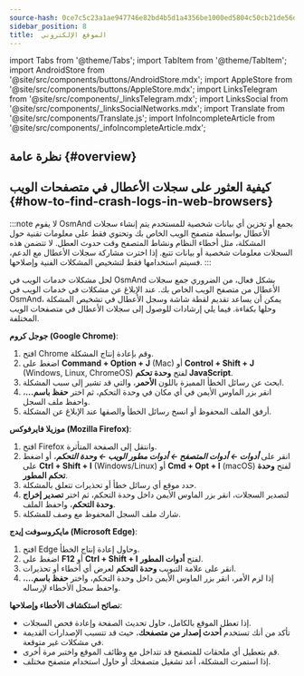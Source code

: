 ```yaml
---
source-hash: 0ce7c5c23a1ae947746e82bd4b5d1a4356be1000ed5804c50cb21de56d29d68d
sidebar_position: 8
title:  الموقع الإلكتروني
---
```

import Tabs from '@theme/Tabs';
import TabItem from '@theme/TabItem';
import AndroidStore from '@site/src/components/buttons/AndroidStore.mdx';
import AppleStore from '@site/src/components/buttons/AppleStore.mdx';
import LinksTelegram from '@site/src/components/_linksTelegram.mdx';
import LinksSocial from '@site/src/components/_linksSocialNetworks.mdx';
import Translate from '@site/src/components/Translate.js';
import InfoIncompleteArticle from '@site/src/components/_infoIncompleteArticle.mdx';



## نظرة عامة {#overview}

## كيفية العثور على سجلات الأعطال في متصفحات الويب {#how-to-find-crash-logs-in-web-browsers}

:::note لا يقوم OsmAnd بجمع أو تخزين أي بيانات شخصية للمستخدم
يتم إنشاء سجلات الأعطال بواسطة متصفح الويب الخاص بك وتحتوي فقط على معلومات تقنية حول المشكلة، مثل أخطاء النظام ونشاط المتصفح وقت حدوث العطل. لا تتضمن هذه السجلات معلومات شخصية أو بيانات تتبع.
إذا اخترت مشاركة سجلات الأعطال مع الدعم، فسيتم استخدامها فقط لتشخيص المشكلات الفنية وإصلاحها.
:::

لحل مشكلات خدمات الويب في OsmAnd بشكل فعال، من الضروري جمع سجلات الأعطال من متصفح الويب الخاص بك. عند الإبلاغ عن مشكلات في خدمات الويب في OsmAnd، يمكن أن يساعد تقديم لقطة شاشة وسجل الأعطال في تشخيص المشكلة وحلها بكفاءة. فيما يلي إرشادات للوصول إلى سجلات الأعطال في متصفحات الويب المختلفة.

**جوجل كروم (Google Chrome)**:

1. افتح Chrome وقم بإعادة إنتاج المشكلة.
2. اضغط على **Command + Option + J** (Mac) أو **Control + Shift + J** (Windows, Linux, ChromeOS) لفتح **وحدة تحكم JavaScript**.
3. ابحث عن رسائل الخطأ المميزة باللون **الأحمر**، والتي قد تشير إلى سبب المشكلة.
4. انقر بزر الماوس الأيمن في أي مكان في وحدة التحكم، ثم اختر **حفظ باسم...**، واحفظ ملف السجل.
5. أرفق الملف المحفوظ أو انسخ رسائل الخطأ والصقها عند الإبلاغ عن المشكلة.

**موزيلا فايرفوكس (Mozilla Firefox)**:

1. افتح Firefox وانتقل إلى الصفحة المتأثرة.
2. انقر على ***أدوات ← أدوات المتصفح ← أدوات مطور الويب ← وحدة التحكم***، أو اضغط على **Ctrl + Shift + I** (Windows/Linux) أو **Cmd + Opt + I** (macOS) لفتح **وحدة تحكم المطور**.
3. حدد موقع أي رسائل خطأ أو تحذيرات تتعلق بالمشكلة.
4. لتصدير السجلات، انقر بزر الماوس الأيمن داخل وحدة التحكم، ثم اختر **تصدير إخراج وحدة التحكم**، واحفظ الملف.
5. شارك ملف السجل المحفوظ مع وصف للمشكلة.

**مايكروسوفت إيدج (Microsoft Edge)**:

1. افتح Edge وحاول إعادة إنتاج الخطأ.
2. اضغط على **F12** أو **Ctrl + Shift + I** لفتح **أدوات المطور**.
3. انقر على علامة التبويب **وحدة التحكم** لعرض أي أخطاء أو تحذيرات.
4. إذا لزم الأمر، انقر بزر الماوس الأيمن داخل وحدة التحكم، واختر **حفظ باسم...**، واحفظ سجل الأخطاء لإرساله.

**نصائح استكشاف الأخطاء وإصلاحها**:

- إذا تعطل الموقع بالكامل، حاول تحديث الصفحة وإعادة فحص السجلات.
- تأكد من أنك تستخدم **أحدث إصدار من متصفحك**، حيث قد تتسبب الإصدارات القديمة في مشكلات غير متوقعة.
- قم بتعطيل أي ملحقات للمتصفح قد تتداخل مع وظائف الموقع واختبر مرة أخرى.
- إذا استمرت المشكلة، أعد تشغيل متصفحك أو حاول استخدام متصفح مختلف.